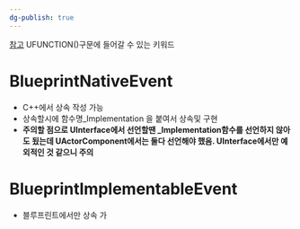 ```yaml
---
dg-publish: true
---
```


[참고](https://hyo-ue4study.tistory.com/42)
UFUNCTION()구문에 들어갈 수 있는 키워드

# BlueprintNativeEvent
- C++에서 상속 작성 가능
- 상속할시에 함수명_Implementation 을 붙여서 상속및 구현
- **주의할 점으로 UInterface에서 선언할땐 _Implementation함수를 선언하지 않아도 됬는데 UActorComponent에서는 둘다 선언해야 했음. UInterface에서만 예외적인 것 같으니 주의**
# BlueprintImplementableEvent
- 블루프린트에서만 상속 가